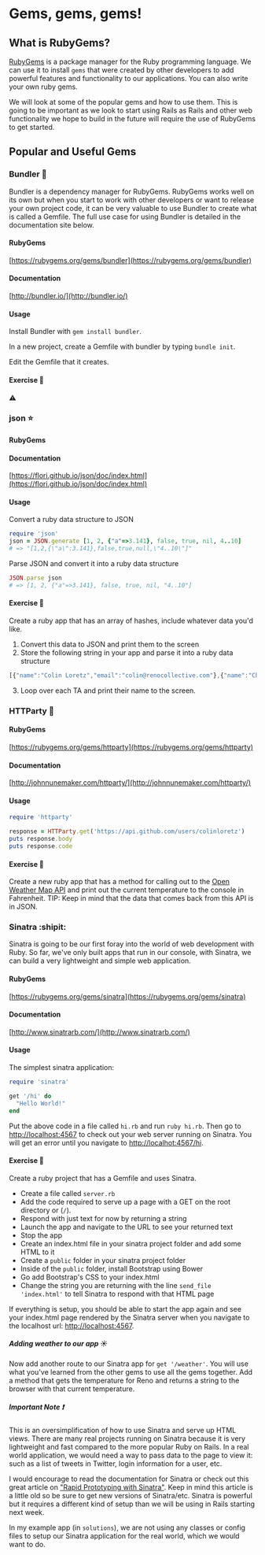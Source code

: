 # Gems, gems, gems!

## What is RubyGems?
[RubyGems](http://rubygems.org) is a package manager for the Ruby programming language. We can use it to install `gems` that were
created by other developers to add powerful features and functionality to our applications. You can also write your own ruby gems.

We will look at some of the popular gems and how to use them. This is going to be important as we look to start using Rails as Rails and other web functionality we hope to build in the future will require the use of RubyGems to get started.

## Popular and Useful Gems

### Bundler :postbox:

Bundler is a dependency manager for RubyGems. RubyGems works well on its own but when you start to work with other developers or want to release your own project code, it can be very valuable to use Bundler to create what is called a Gemfile. The full use case for using Bundler is detailed in the documentation site below.

#### RubyGems
[https://rubygems.org/gems/bundler](https://rubygems.org/gems/bundler)

#### Documentation
[http://bundler.io/](http://bundler.io/)

#### Usage
Install Bundler with `gem install bundler`.

In a new project, create a Gemfile with bundler by typing `bundle init`.

Edit the Gemfile that it creates.

#### Exercise :runner:

:warning:

### json :star:

#### RubyGems

#### Documentation
[https://flori.github.io/json/doc/index.html](https://flori.github.io/json/doc/index.html)

#### Usage

Convert a ruby data structure to JSON
```ruby
require 'json'
json = JSON.generate [1, 2, {"a"=>3.141}, false, true, nil, 4..10]
# => "[1,2,{\"a\":3.141},false,true,null,\"4..10\"]"
```

Parse JSON and convert it into a ruby data structure
```ruby
JSON.parse json
# => [1, 2, {"a"=>3.141}, false, true, nil, "4..10"]
```

#### Exercise :runner:
Create a ruby app that has an array of hashes, include whatever data you'd like.
1. Convert this data to JSON and print them to the screen
2. Store the following string in your app and parse it into a ruby data structure
```js
[{"name":"Colin Loretz","email":"colin@renocollective.com"},{"name":"Christopher Baker","email":"christopher@hmudesign.com"},{"name":"Josh Fleming","email":"go@revoltmedia.com"}]
```
3. Loop over each TA and print their name to the screen.


### HTTParty :tada:

#### RubyGems
[https://rubygems.org/gems/httparty](https://rubygems.org/gems/httparty)

#### Documentation
[http://johnnunemaker.com/httparty/](http://johnnunemaker.com/httparty/)

#### Usage
```ruby
require 'httparty'

response = HTTParty.get('https://api.github.com/users/colinloretz')
puts response.body
puts response.code
```

#### Exercise :runner:
Create a new ruby app that has a method for calling out to the [Open Weather Map API](http://openweathermap.org/) and print out the current temperature to the console in Fahrenheit. TIP: Keep in mind that the data that comes back from this API is in JSON.

### Sinatra :shipit:

Sinatra is going to be our first foray into the world of web development with Ruby. So far, we've only built apps that run in our console, with Sinatra, we can build a very lightweight and simple web application.

#### RubyGems
[https://rubygems.org/gems/sinatra](https://rubygems.org/gems/sinatra)

#### Documentation
[http://www.sinatrarb.com/](http://www.sinatrarb.com/)


#### Usage
The simplest sinatra application:

```ruby
require 'sinatra'

get '/hi' do
  "Hello World!"
end

```

Put the above code in a file called `hi.rb` and run `ruby hi.rb`.  Then go to [http://localhost:4567](http://localhost:4567) to check out your web server running on Sinatra. You will get an error until you navigate to [http://localhot:4567/hi](http://localhost:4567/hi).

#### Exercise :runner:

Create a ruby project that has a Gemfile and uses Sinatra.

* Create a file called `server.rb`
* Add the code required to serve up a page with a GET on the root directory or (`/`).
* Respond with just text for now by returning a string
* Launch the app and navigate to the URL to see your returned text
* Stop the app
* Create an index.html file in your sinatra project folder and add some HTML to it
* Create a `public` folder in your sinatra project folder
* Inside of the `public` folder, install Bootstrap using Bower
* Go add Bootstrap's CSS to your index.html
* Change the string you are returning with the line `send_file 'index.html'` to tell Sinatra to respond with that HTML page

If everything is setup, you should be able to start the app again and see your index.html page rendered by the Sinatra server when you navigate to the localhost url: [http://localhost:4567](http://localhost:4567).

##### Adding weather to our app :sunny:
Now add another route to our Sinatra app for `get '/weather'`. You will use what you've learned from the other gems to use all the gems together. Add a method that gets the temperature for Reno and returns a string to the browser with that current temperature.

##### Important Note :exclamation:

This is an oversimplification of how to use Sinatra and serve up HTML views. There are many real projects running on Sinatra because it is very lightweight and fast compared to the more popular Ruby on Rails. In a real world application, we would need a way to pass data to the page to view it: such as a list of tweets in Twitter, login information for a user, etc.

I would encourage to read the documentation for Sinatra or check out this great article on ["Rapid Prototyping with Sinatra"](http://alistapart.com/article/rapid-prototyping-with-sinatra). Keep in mind this article is a little old so be sure to get new versions of Sinatra/etc. Sinatra is powerful but it requires a different kind of setup than we will be using in Rails starting next week.

In my example app (in `solutions`), we are not using any classes or config files to setup our Sinatra application for the real world, which we would want to do.

